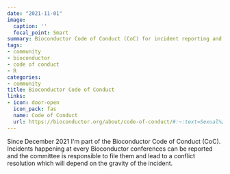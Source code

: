 ```yaml
---
date: "2021-11-01"
image:
  caption: ''
  focal_point: Smart
summary: Bioconductor Code of Conduct (CoC) for incident reporting and conflict resolution.
tags:
- community
- bioconductor
- code of conduct
- R
categories:
- community
title: Bioconductor Code of Conduct
links:
- icon: door-open
  icon_pack: fas
  name: Code of Conduct
  url: https://bioconductor.org/about/code-of-conduct/#:~:text=Sexual%20language%20and%20imagery%20are,the%20Code%20of%20Conduct%20committee.
---
```


Since December 2021 I'm part of the Bioconductor Code of Conduct (CoC). Incidents happening at every Bioconductor conferences can be reported and the committee is responsible to file them and lead to a conflict resolution which will depend on the gravity of the incident.  
